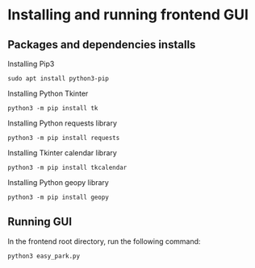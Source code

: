 # Installing and running frontend GUI

## Packages and dependencies installs
Installing Pip3
```console
sudo apt install python3-pip
```
Installing Python Tkinter
```console
python3 -m pip install tk
```
Installing Python requests library
```console
python3 -m pip install requests
```
Installing Tkinter calendar library
```console
python3 -m pip install tkcalendar
```
Installing Python geopy library
```console
python3 -m pip install geopy
```
## Running GUI
In the frontend root directory, run the following command:
```console
python3 easy_park.py
```


